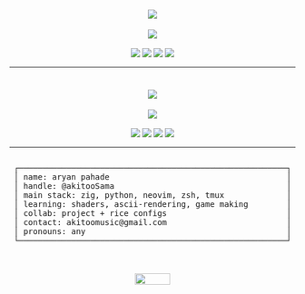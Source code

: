 <h1 align="center">
  <img src="https://readme-typing-svg.demolab.com?font=Fira+Code&size=26&duration=4000&pause=1000&color=FFB6C1&center=true&vCenter=true&width=700&lines=welcome+to+my+pretty+terminal+~;@AkitooSama;arch+linux+btw+%7C+hyprland+%7C+zsh+%7C+neovim;i love ascii <3">
</h1>

<div align="center">
  <img src="https://skillicons.dev/icons?i=python,linux,neovim,zig,godot" /><br/><br/>

  <img src="https://img.shields.io/badge/Arch-<3-1793d1?style=flat&logo=arch-linux&logoColor=white">
  <img src="https://img.shields.io/badge/WM-Hyprland-88c0d0?style=flat&logo=wayland&logoColor=white">
  <img src="https://img.shields.io/badge/Shell-Zsh-ffb6c1?style=flat&logo=gnu-bash&logoColor=white">
  <img src="https://img.shields.io/badge/Aesthetic-linuxcore-ff69b4?style=flat&logoColor=white">
</div>

---

<h1 align="center">
  <img src="https://readme-typing-svg.demolab.com?font=Fira+Code&size=26&duration=4000&pause=1000&color=FFB6C1&center=true&vCenter=true&width=700&lines=welcome+to+my+pretty+terminal+~;@AkitooSama;arch+linux+btw+%7C+hyprland+%7C+zsh+%7C+neovim;i+love+ascii+<3">
</h1>

<div align="center">
  <img src="https://skillicons.dev/icons?i=python,linux,neovim,zig,godot" /><br/><br/>

  <img src="https://img.shields.io/badge/Arch-<3-1793d1?style=flat&logo=arch-linux&logoColor=white">
  <img src="https://img.shields.io/badge/WM-Hyprland-88c0d0?style=flat&logo=wayland&logoColor=white">
  <img src="https://img.shields.io/badge/Shell-Zsh-ffb6c1?style=flat&logo=gnu-bash&logoColor=white">
  <img src="https://img.shields.io/badge/Aesthetic-linuxcore-ff69b4?style=flat&logoColor=white">
</div>

---

<div align="center" style="display: flex; justify-content: center; align-items: center; gap: 20px; flex-wrap: wrap;">
  <pre style="text-align: left; min-width: 300px;">
┌────────────────────────────────────────────────────────┐
│ name: aryan pahade                                     │
│ handle: @akitooSama                                    │
│ main stack: zig, python, neovim, zsh, tmux             │
│ learning: shaders, ascii-rendering, game making        │
│ collab: project + rice configs                         │
│ contact: akitoomusic@gmail.com                         │
│ pronouns: any                                          │
└────────────────────────────────────────────────────────┘
  </pre>

  <img src="https://i.pinimg.com/originals/c4/37/12/c43712af49b76ffbf268dd254800624d.gif" width="35%" />
</div>


<!---
AkitooSama/AkitooSama is a special repository because its README.md
appears on your GitHub profile. Preview this in dark mode — that's where it lives.
--->
